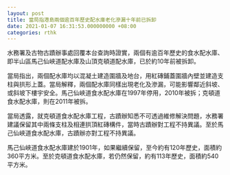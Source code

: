 ```yaml
---
layout: post
title: 當局指港島兩個逾百年歷史配水庫老化滲漏十年前已拆卸
date: 2021-01-07 16:31:53.000000000 +08:00
categories: rthk
---
```


水務署及古物古蹟辦事處回覆本台查詢時證實，兩個有逾百年歷史的食水配水庫、即半山區馬己仙峽道配水庫及山頂克頓道配水庫，已於約10年前被拆卸。

當局指出，兩個配水庫均以混凝土建造圍牆及地台，用紅磚鋪蓋圍牆內壁並建造支柱與拱形上蓋。當局解釋，兩個配水庫同樣出現老化及滲漏，可能影響鄰近斜坡、或斜坡下樓宇安全。馬己仙峽道食水配水庫在1997年停用，2010年被拆；克頓道食水配水庫，則在2011年被拆。

當局透露，就克頓道食水配水庫工程，古蹟辦知悉不可透過維修解決問題，水務署建議保留其中兩條支柱及相連拱頂紅磚構件，當時古蹟辦對工程不持異議。至於馬己仙峽道食水配水庫，古蹟辦亦對工程不持異議。

馬己仙峽道食水配水庫建於1901年，如果繼續保留，至今約有120年歷史，面積約360平方米。至於克頓道食水配水庫，若仍然保留，約有113年歷史，面積約540平方米。
